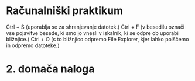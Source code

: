 # Računalniški praktikum
Ctrl + S (uporablja se za shranjevanje datotek.)
Ctrl + F (v besedilu označi vse pojavitve besede, ki smo jo vnesli v iskalnik, ki se odpre ob uporabi bližnjice.)
Ctrl + O (s to bližnjico odpremo File Explorer, kjer lahko poiščemo in odpremo datoteke.)

# 2. domača naloga